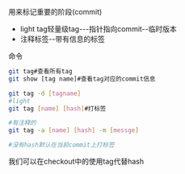 用来标记重要的阶段(commit)

- light tag轻量级tag---指针指向commit--临时版本
- 注释标签--带有信息的标签

命令

```sh
git tag#查看所有tag
git show [tag name]#查看tag对应的commit信息

git tag -d [tagname]
#light
git tag [name] [hash]#打标签

#有注释的
git tag -a [name] [hash] -m [messge]

#没有hash默认在当前commit上打标签
```

我们可以在checkout中的使用tag代替hash


